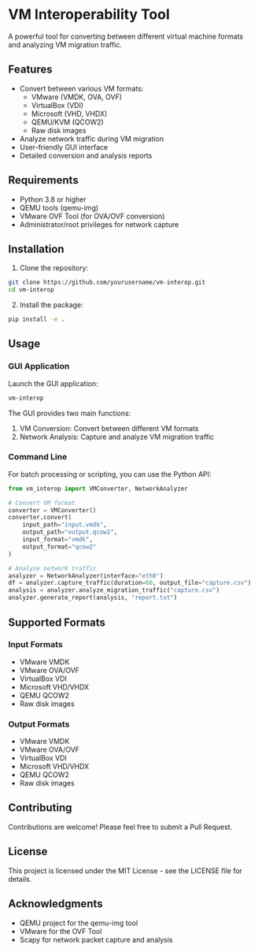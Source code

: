 # VM Interoperability Tool

A powerful tool for converting between different virtual machine formats and analyzing VM migration traffic.

## Features

- Convert between various VM formats:
  - VMware (VMDK, OVA, OVF)
  - VirtualBox (VDI)
  - Microsoft (VHD, VHDX)
  - QEMU/KVM (QCOW2)
  - Raw disk images
- Analyze network traffic during VM migration
- User-friendly GUI interface
- Detailed conversion and analysis reports

## Requirements

- Python 3.8 or higher
- QEMU tools (qemu-img)
- VMware OVF Tool (for OVA/OVF conversion)
- Administrator/root privileges for network capture

## Installation

1. Clone the repository:
```bash
git clone https://github.com/yourusername/vm-interop.git
cd vm-interop
```

2. Install the package:
```bash
pip install -e .
```

## Usage

### GUI Application

Launch the GUI application:
```bash
vm-interop
```

The GUI provides two main functions:
1. VM Conversion: Convert between different VM formats
2. Network Analysis: Capture and analyze VM migration traffic

### Command Line

For batch processing or scripting, you can use the Python API:

```python
from vm_interop import VMConverter, NetworkAnalyzer

# Convert VM format
converter = VMConverter()
converter.convert(
    input_path="input.vmdk",
    output_path="output.qcow2",
    input_format="vmdk",
    output_format="qcow2"
)

# Analyze network traffic
analyzer = NetworkAnalyzer(interface="eth0")
df = analyzer.capture_traffic(duration=60, output_file="capture.csv")
analysis = analyzer.analyze_migration_traffic("capture.csv")
analyzer.generate_report(analysis, "report.txt")
```

## Supported Formats

### Input Formats
- VMware VMDK
- VMware OVA/OVF
- VirtualBox VDI
- Microsoft VHD/VHDX
- QEMU QCOW2
- Raw disk images

### Output Formats
- VMware VMDK
- VMware OVA/OVF
- VirtualBox VDI
- Microsoft VHD/VHDX
- QEMU QCOW2
- Raw disk images

## Contributing

Contributions are welcome! Please feel free to submit a Pull Request.

## License

This project is licensed under the MIT License - see the LICENSE file for details.

## Acknowledgments

- QEMU project for the qemu-img tool
- VMware for the OVF Tool
- Scapy for network packet capture and analysis 